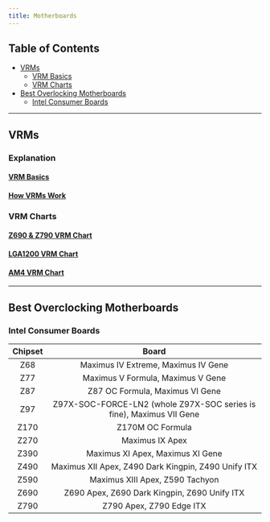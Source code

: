 ```yaml
---
title: Motherboards
---
```


## Table of Contents

- [VRMs](#vrms)
  - [VRM Basics](#vrm-basics)
  - [VRM Charts](#vrm-charts) 
- [Best Overlocking Motherboards](#best-overclocking-motherboards)
  - [Intel Consumer Boards](#intel-consumer-boards)

---

## VRMs

### Explanation

#### [VRM Basics](https://www.tomshardware.com/reviews/vrm-voltage-regulator-module-definition,5771.html)
#### [How VRMs Work](https://www.youtube.com/watch?v=oDRHV3qtSWc)

### VRM Charts

#### [Z690 & Z790 VRM Chart](https://docs.google.com/spreadsheets/d/1gQI4K-Wn7orr6m7tqCdy02Tbdpd4neXXRh_jXnMf2jY/edit#gid=1463929059)
#### [LGA1200 VRM Chart](https://docs.google.com/spreadsheets/d/1yPS3hj_K7EPT4RBWCyjdKNP56pnwDz-IgBc0975-FUg/edit#gid=0)
#### [AM4 VRM Chart](https://docs.google.com/spreadsheets/d/1Smj5dh97n32wJqm5dkdDcQt8ID7vH52-lKzaaXUUQx8/edit#gid=0)

---

## Best Overclocking Motherboards

### Intel Consumer Boards

| Chipset | Board                                                                |
| :-:     | :--:                                                                 |
| Z68     | Maximus IV Extreme, Maximus IV Gene                                  |
| Z77     | Maximus V Formula, Maximus V Gene                                    |
| Z87     | Z87 OC Formula, Maximus VI Gene                                      |
| Z97     | Z97X-SOC-FORCE-LN2 (whole Z97X-SOC series is fine), Maximus VII Gene |
| Z170    | Z170M OC Formula                                                     |
| Z270    | Maximus IX Apex                                                      |
| Z390    | Maximus XI Apex, Maximus XI Gene                                     |
| Z490    | Maximus XII Apex, Z490 Dark Kingpin, Z490 Unify ITX                  |
| Z590    | Maximus XIII Apex, Z590 Tachyon                                      |
| Z690    | Z690 Apex, Z690 Dark Kingpin, Z690 Unify ITX                         |
| Z790    | Z790 Apex, Z790 Edge ITX                                             |
